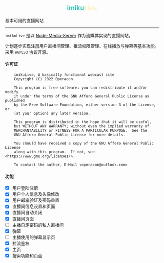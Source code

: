 ## <div style="text-align:center"><b style="color:#39c5bb">imiku</b><b style="color:#fdefbe">Live</b></div>

基本可用的直播网站

---

`imikuLive` 是以 [Node-Media-Server](https://github.com/illuspas/Node-Media-Server) 作为流媒体实现的直播网站。

计划逐步实现注册用户直播间管理、推流权限管理、在线播放与弹幕等基本功能。采用 `AGPLv3` 协议开源。

#### 许可证

```
    imikuLive, A basically functional webcast site
    Copyright (C) 2022 Operacon.

    This program is free software: you can redistribute it and/or modify
    it under the terms of the GNU Affero General Public License as published
    by the Free Software Foundation, either version 3 of the License, or
    (at your option) any later version.

    This program is distributed in the hope that it will be useful,
    but WITHOUT ANY WARRANTY; without even the implied warranty of
    MERCHANTABILITY or FITNESS FOR A PARTICULAR PURPOSE.  See the
    GNU Affero General Public License for more details.

    You should have received a copy of the GNU Affero General Public License
    along with this program.  If not, see <https://www.gnu.org/licenses/>.

    To contact the author, E-Mail <operacon@outlook.com>
```

#### 功能

-   [x] 用户登陆注册
-   [x] 用户个人信息及头像修改
-   [x] 用户邮箱验证及密码重置
-   [x] 直播间信息设置和页面
-   [x] 直播间自动关闭
-   [x] 直播间页面
-   [ ] 主播自定密码的私人直播间
-   [x] 弹幕
-   [ ] 主播使用的弹幕显示页
-   [x] 拉流鉴权
-   [x] 主页
-   [x] 搜索功能和页面
